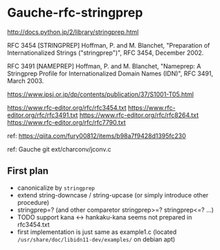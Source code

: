 # Gauche-rfc-stringprep

http://docs.python.jp/2/library/stringprep.html

RFC 3454
   [STRINGPREP] Hoffman, P. and M. Blanchet, "Preparation of
                Internationalized Strings ("stringprep")", RFC 3454,
                December 2002.

RFC 3491
   [NAMEPREP]   Hoffman, P. and M. Blanchet, "Nameprep: A Stringprep
                Profile for Internationalized Domain Names (IDN)", RFC
                3491, March 2003.


https://www.ipsj.or.jp/dp/contents/publication/37/S1001-T05.html


https://www.rfc-editor.org/rfc/rfc3454.txt
https://www.rfc-editor.org/rfc/rfc3491.txt
https://www.rfc-editor.org/rfc/rfc8264.txt
https://www.rfc-editor.org/rfc/rfc7790.txt


ref: https://qiita.com/fury00812/items/b98a7f9428d1395fc230


ref: Gauche git ext/charconv/jconv.c

## First plan

- canonicalize by `stringprep`
- extend string-downcase / string-upcase (or simply introduce other procedure)
- stringprep=? (and other comparetor stringprep>=? stringprep<=? ...)
- TODO support kana <-> hankaku-kana seems not prepared in rfc3454.txt
- first implementation is just same as example1.c (located `/usr/share/doc/libidn11-dev/examples/` on debian apt)


